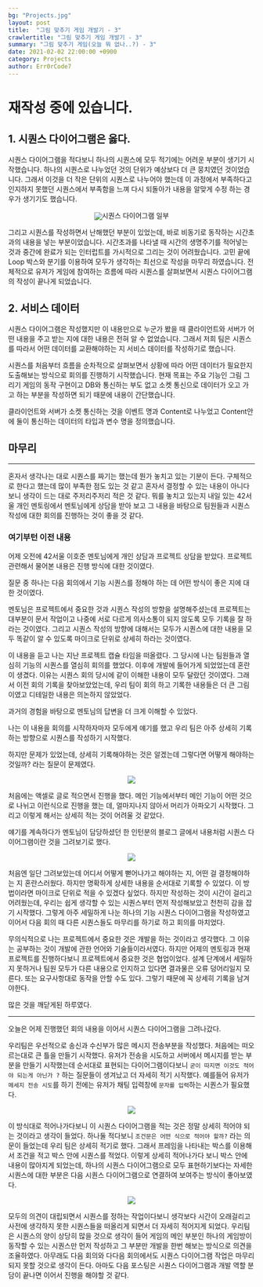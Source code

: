 ```yaml
---
bg: "Projects.jpg"
layout: post
title:  "그림 맞추기 게임 개발기 - 3"
crawlertitle: "그림 맞추기 게임 개발기 - 3"
summary: "그림 맞추기 게임(오늘 뭐 없나..?) - 3"
date: 2021-02-02 22:00:00 +0900
category: Projects
author: Err0rCode7
---
```


# 재작성 중에 있습니다.

## 1. 시퀀스 다이어그램은 옳다.

시퀀스 다이어그램을 적다보니 하나의 시퀀스에 모두 적기에는 어려운 부분이 생기기 시작했습니다. 하나의 시퀀스로 나누었던 것의 단위가 예상보다 더 큰 뭉치였던 것이었습니다. 그래서 이것을 더 작은 단위의 시퀀스로 나누어야 했는데 이 과정에서 부족하다고 인지하지 못했던 시퀀스에서 부족함을 느껴 다시 되돌아가 내용을 알맞게 수정 하는 경우가 생기기도 했습니다.

<p align="center">
<img src="https://user-images.githubusercontent.com/48249549/109292917-6cadd780-786e-11eb-90ff-37bf596775c5.png"
<p style="font-weight:bold" align="center">시퀀스 다이어그램 일부</p>
</p>


그리고 시퀀스를 작성하면서 난해했던 부분이 있었는데, 바로 비동기로 동작하는 시간초과의 내용을 넣는 부분이었습니다. 시간초과를 나타낼 때 시간의 생명주기를 적어넣는 것과 중간에 완료가 되는 인터럽트를 가시적으로 그리는 것이 어려웠습니다. 고민 끝에 Loop 박스와 분기를 이용하여
모두가 생각하는 최선으로 작성을 마무리 하였습니다. 전체적으로 유저가 게임에 참여하는 흐름에 따라 시퀀스를 살펴보면서 시퀀스 다이어그램의 작성이 끝나게 되었습니다.


## 2. 서비스 데이터

시퀀스 다이어그램은 작성했지만 이 내용만으로 누군가 봤을 때 클라이언트와 서버가 어떤 내용을 주고 받는 지에 대한 내용은 전혀 알 수 없었습니다. 그래서 저희 팀은 시퀀스를 따라서 어떤 데이터를 교환해야하는 지 서비스 데이터를 작성하기로 했습니다.

시퀀스를 처음부터 흐름을 순차적으로 살펴보면서 상황에 따라 어떤 데이터가 필요한지 도출해보는 방식으로 회의를 진행하기 시작했습니다. 현재 목표는 주요 기능인 그림 그리기 게임의 동작 구현이고 DB와 통신하는 부도 없고 소켓 통신으로 데이터가 오고 가고 하는 부분을 작성하면 되기 때문에 내용이 간단했습니다.

클라이언트와 서버가 소켓 통신하는 것을 이벤트 명과 Content로 나누었고 Content안에 둘이 통신하는 데이터의 타입과 변수 명을 정의했습니다.

## 마무리
---

혼자서 생각나는 대로 시퀀스를 짜기는 했는데 뭔가 놓치고 있는 기분이 든다. 구체적으로 한다고 했는데 많이 부족한 점도 있는 것 같고 혼자서 결정할 수 있는 내용이 아니다 보니 생각이 드는 대로 주저리주저리 적은 것 같다. 뭐를 놓치고 있는지 내일 있는 42서울 개인 멘토링에서 멘토님에게 상담을 받아 보고 그 내용을 바탕으로 팀원들과 시퀀스 작성에 대한 회의를 진행하는 것이 좋을 것 같다.

### 여기부턴 이전 내용

어제 오전에 42서울 이호준 멘토님에게 개인 상담과 프로젝트 상담을 받았다. 프로젝트 관련해서 물어본 내용은 진행 방식에 대한 것이였다.

질문 중 하나는 다음 회의에서 기능 시퀀스를 정해야 하는 데 어떤 방식이 좋은 지에 대한 것이였다.

멘토님은 프로젝트에서 중요한 것과 시퀀스 작성의 방향을 설명해주셨는데 프로젝트는 대부분이 문서 작업이고 나중에 서로 다르게 의사소통이 되지 않도록 모두 기록을 잘 하라는 것이였다. 그리고 시퀀스 작성의 방향에 대해서는 모두가 시퀀스에 대한 내용을 모두 똑같이 알 수 있도록 마이크로 단위로 상세히 하라는 것이였다.

이 내용을 듣고 나는 지난 프로젝트 캡슐 타임을 떠올렸다. 그 당시에 나는 팀원들과 열심히 기능의 시퀀스를 열심히 회의를 했었다. 이후에 개발에 들어가게 되었었는데 혼란이 생겼다. 이유는 시퀀스 회의 당시에 같이 이해한 내용이 모두 달랐던 것이였다. 그래서 이전 회의 기록을 찾아보았었는데, 우리 팀이 회의 하고 기록한 내용들은 더 큰 그림이였고 디테일한 내용은 의논하지 않았었다.

과거의 경험을 바탕으로 멘토님의 답변을 더 크게 이해할 수 있었다.

나는 이 내용을 회의를 시작하자마자 모두에게 얘기를 했고 우리 팀은 아주 상세히 기록하는 방향으로 시퀀스를 작성하기 시작했다.

하지만 문제가 있었는데, 상세히 기록해야하는 것은 알겠는데 그렇다면 어떻게 해야하는 것일까? 라는 질문이 문제였다.

<p align="center">
<img src="https://user-images.githubusercontent.com/48249549/106136408-9d85e880-61ac-11eb-90c9-5e2fd076abab.png">
</p>

처음에는 액셀로 글로 적으면서 진행을 했다. 메인 기능에서부터 메인 기능이 어떤 것으로 나뉘고 이런식으로 진행을 했는 데, 얼마지나지 않아서 머리가 아파오기 시작했다. 그리고 이렇게 해서는 상세히 적는 것이 어려울 것 같았다.

얘기를 계속하다가 멘토님이 담당하셨던 한 인턴분의 블로그 글에서 내용처럼 시퀀스 다이어그램이란 것을 그려보기로 했다.

<p align="center">
<img src="https://user-images.githubusercontent.com/48249549/106136564-d3c36800-61ac-11eb-99d6-a7bf73310b28.png">
</p>

처음엔 일단 그려보았는데 어디서 어떻게 뻗어나가고 해야하는 지, 어떤 걸 결정해야하는 지 혼란스러웠다. 하지만 명확하게 상세한 내용을 순서대로 기록할 수 있었다. 이 방법이라면 마이크로 단위로 적을 수 있겠다 싶었다. 하지만 작성하는 것이 시간이 걸리고 어려웠는데, 우리는 쉽게 생각할 수 있는 시퀀스부터 먼저 작성해보았고 천천히 감을 잡기 시작했다. 그렇게 아주 세밀하게 나눈 하나의 기능 시퀀스 다이어그램을 작성하였고 이어서 다음 회의 때 다른 시퀀스들도 마무리를 하기로 하고 회의를 마치었다.

무의식적으로 나는 프로젝트에서 중요한 것은 개발을 하는 것이라고 생각했다. 그 이유는 공부하는 것이 개발에 관한 언어와 기술들이라서였다. 하지만 어제의 멘토링과 현재 프로젝트를 진행하다보니 프로젝트에서 중요한 것은 협업이었다. 설계 단계에서 세밀하지 못하거나 팀원 모두가 다른 내용으로 인지하고 있다면 결과물은 오류 덩어리일지 모른다. 또는 요구사항대로 동작을 안할 수도 있다. 그렇기 때문에 꼭 상세히 기록을 남겨야한다.

많은 것을 깨닫게된 하루였다.

---

오늘은 어제 진행했던 회의 내용을 이어서 시퀀스 다이어그램을 그려나갔다.

우리팀은 우선적으로 송신과 수신부가 많은 메시지 전송부분을 작성했다. 처음에는 떠오르는대로 큰 틀을 만들기 시작했다. 유저가 전송을 시도하고 서버에서 메시지를 받는 부분을 만들기 시작했는데 순서대로 표현되는 다이어그램이다보니 `굳이 따지면 이것도 적어야 되는게 아닌가 ?` 하는 질문들이 생겨났고 더 자세히 적기 시작했다. 예를들어 유저가 `메세지 전송 시도`를 하기 전에는 유저가 채팅 입력창에 `문자를 입력`하는 시퀀스가 필요했다.
<p align="center">
<img src="https://user-images.githubusercontent.com/48249549/106276552-18b5d000-627b-11eb-8451-d230a4a7202f.png">
</p>

이 방식대로 적어나가다보니 이 시퀀스 다이어그램을 적는 것은 정말 상세히 적어야 되는 것이라고 생각이 들었다. 하나둘 적다보니 `조건문은 어떤 식으로 적어야 할까?` 라는 의문이 들었는데 우리 팀은 상세히 적기로 했다. 그래서 프레임을 나타내는 박스를 이용해서 조건을 적고 박스 안에 시퀀스를 적었다. 이렇게 상세히 적어나가다 보니 박스 안에 내용이 많아지게 되었는데, 하나의 시퀀스 다이어그램으로 모두 표현하기보다는 자세한 시퀀스에 대한 부분은 다음 시퀀스 다이어그램으로 연결하여 보여주는 방식이 좋아보였다.
<p align="center">
<img src="https://user-images.githubusercontent.com/48249549/106276536-12bfef00-627b-11eb-8424-4bcdf5886142.png">
</p>
모두의 의견이 대립되면서 시퀀스를 정하는 작업이다보니 생각보다 시간이 오래걸리고 사전에 생각하지 못한 시퀀스들을 떠올리게 되면서 더 자세히 적어지게 되었다. 우리팀은 시퀀스의 양이 상당히 많을 것으로 생각이 들어 게임의 메인 부분인 하나의 게임방이 동작할 수 있는 시퀀스만 먼저 작성하고 그 부분만 개발을 한번 해보는 방식으로 의견을 조율하였다. 아무래도 다음 회의와 다다음 회의에서도 시퀀스 다이어그램 작업은 마무리 되지 못할 것으로 생각이 든다. 아마도 다음 포스팅은 시퀀스 다이어그램과 개발 역할 분담이 끝나면 이어서 진행을 해야할 것 같다.